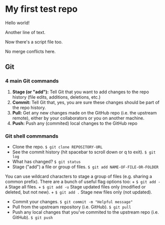 # My first test repo

Hello world!

Another line of text.

Now there's a script file too.

No merge conflicts here.


## Git

### 4 main Git commands

1. **Stage (or "add"):** Tell Git that you want to add changes to the repo history (file edits, additions, deletions, etc.)
2. **Commit:** Tell Git that, yes, you are sure these changes should be part of the repo history.
3. **Pull:** Get any new changes made on the GitHub repo (i.e. the upstream remote), either by your collaborators or you on another machine.
4. **Push:** Push any (commited) local changes to the GitHub repo

### Git shell commmands

* Clone the repo.
`$ git clone REPOSITORY-URL`
* See the commit history (hit spacebar to scroll down or q to exit).
`$ git log`
* What has changed?
`$ git status`
* Stage ("add") a file or group of files.
`$ git add NAME-OF-FILE-OR-FOLDER`

You can use wildcard characters to stage a group of files (e.g. sharing a common prefix). There are a bunch of useful flag options too:
    + `$ git add -A` Stage all files.
    + `$ git add -u` Stage updated files only (modified or deleted, but not new).
    + `$ git add .` Stage new files only (not updated).

* Commit your changes.
`$ git commit -m "Helpful message"`
* Pull from the upstream repository (i.e. GitHub).
`$ git pull`
* Push any local changes that you've commited to the upstream repo (i.e. GitHub).
`$ git push`


